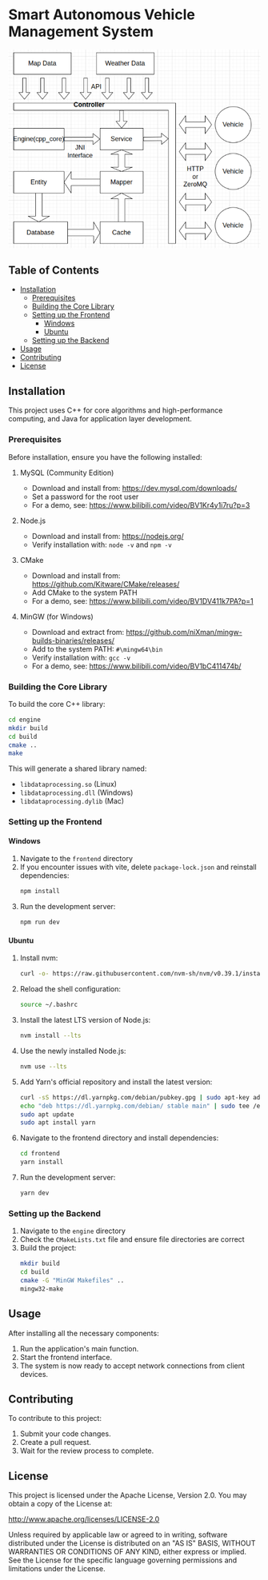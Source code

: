 # Smart Autonomous Vehicle Management System

![Architecture](./asset/architecture.png)

## Table of Contents
- [Installation](#installation)
  - [Prerequisites](#prerequisites)
  - [Building the Core Library](#building-the-core-library)
  - [Setting up the Frontend](#setting-up-the-frontend)
    - [Windows](#windows)
    - [Ubuntu](#ubuntu)
  - [Setting up the Backend](#setting-up-the-backend)
- [Usage](#usage)
- [Contributing](#contributing)
- [License](#license)

## Installation

This project uses C++ for core algorithms and high-performance computing, and Java for application layer development.

### Prerequisites

Before installation, ensure you have the following installed:

1. MySQL (Community Edition)
   - Download and install from: https://dev.mysql.com/downloads/
   - Set a password for the root user
   - For a demo, see: https://www.bilibili.com/video/BV1Kr4y1i7ru?p=3

2. Node.js
   - Download and install from: https://nodejs.org/
   - Verify installation with: `node -v` and `npm -v`

3. CMake
   - Download and install from: https://github.com/Kitware/CMake/releases/
   - Add CMake to the system PATH
   - For a demo, see: https://www.bilibili.com/video/BV1DV411k7PA?p=1

4. MinGW (for Windows)
   - Download and extract from: https://github.com/niXman/mingw-builds-binaries/releases/
   - Add to the system PATH: `#\mingw64\bin`
   - Verify installation with: `gcc -v`
   - For a demo, see: https://www.bilibili.com/video/BV1bC411474b/

### Building the Core Library

To build the core C++ library:

```bash
cd engine
mkdir build
cd build
cmake ..
make
```

This will generate a shared library named:
- `libdataprocessing.so` (Linux)
- `libdataprocessing.dll` (Windows)
- `libdataprocessing.dylib` (Mac)

### Setting up the Frontend

#### Windows

1. Navigate to the `frontend` directory
2. If you encounter issues with vite, delete `package-lock.json` and reinstall dependencies:
   ```bash
   npm install
   ```
3. Run the development server:
   ```bash
   npm run dev
   ```

#### Ubuntu

1. Install nvm:
   ```bash
   curl -o- https://raw.githubusercontent.com/nvm-sh/nvm/v0.39.1/install.sh | bash
   ```

2. Reload the shell configuration:
   ```bash
   source ~/.bashrc
   ```

3. Install the latest LTS version of Node.js:
   ```bash
   nvm install --lts
   ```

4. Use the newly installed Node.js:
   ```bash
   nvm use --lts
   ```

5. Add Yarn's official repository and install the latest version:
   ```bash
   curl -sS https://dl.yarnpkg.com/debian/pubkey.gpg | sudo apt-key add -
   echo "deb https://dl.yarnpkg.com/debian/ stable main" | sudo tee /etc/apt/sources.list.d/yarn.list
   sudo apt update
   sudo apt install yarn
   ```

6. Navigate to the frontend directory and install dependencies:
   ```bash
   cd frontend
   yarn install
   ```

7. Run the development server:
   ```bash
   yarn dev
   ```

### Setting up the Backend

1. Navigate to the `engine` directory
2. Check the `CMakeLists.txt` file and ensure file directories are correct
3. Build the project:
   ```bash
   mkdir build
   cd build
   cmake -G "MinGW Makefiles" ..
   mingw32-make
   ```

## Usage

After installing all the necessary components:

1. Run the application's main function.
2. Start the frontend interface.
3. The system is now ready to accept network connections from client devices.

## Contributing

To contribute to this project:

1. Submit your code changes.
2. Create a pull request.
3. Wait for the review process to complete.

## License

This project is licensed under the Apache License, Version 2.0. You may obtain a copy of the License at:

http://www.apache.org/licenses/LICENSE-2.0

Unless required by applicable law or agreed to in writing, software distributed under the License is distributed on an "AS IS" BASIS, WITHOUT WARRANTIES OR CONDITIONS OF ANY KIND, either express or implied. See the License for the specific language governing permissions and limitations under the License.
